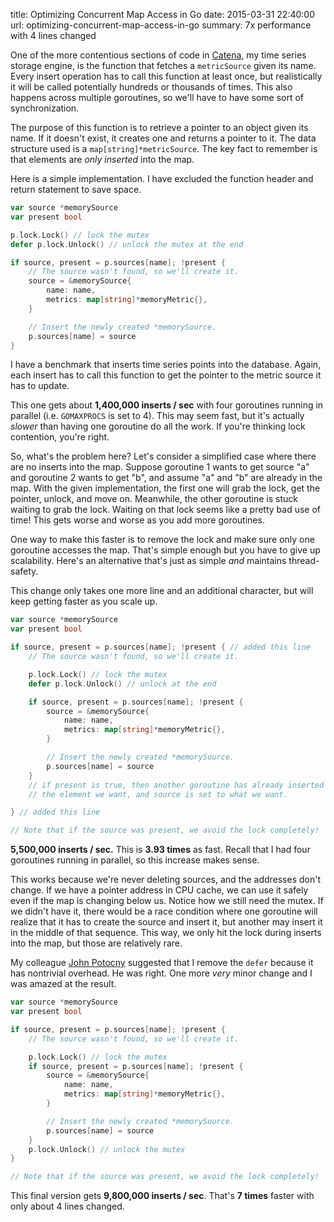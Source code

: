 title: Optimizing Concurrent Map Access in Go
date: 2015-03-31 22:40:00
url: optimizing-concurrent-map-access-in-go
summary: 7x performance with 4 lines changed

One of the more contentious sections of code in [Catena](https://github.com/PreetamJinka/catena), my time series storage engine, is the function that fetches a `metricSource` given its name. Every insert operation has to call this function at least once, but realistically it will be called potentially hundreds or thousands of times. This also happens across multiple goroutines, so we'll have to have some sort of synchronization.

The purpose of this function is to retrieve a pointer to an object given its name. If it doesn't exist, it creates one and returns a pointer to it. The data structure used is a `map[string]*metricSource`. The key fact to remember is that elements are *only inserted* into the map.

Here is a simple implementation. I have excluded the function header and return statement to save space.
```go
var source *memorySource
var present bool

p.lock.Lock() // lock the mutex
defer p.lock.Unlock() // unlock the mutex at the end

if source, present = p.sources[name]; !present {
	// The source wasn't found, so we'll create it.
	source = &memorySource{
		name: name,
		metrics: map[string]*memoryMetric{},
	}

	// Insert the newly created *memorySource.
	p.sources[name] = source
}
```

I have a benchmark that inserts time series points into the database. Again, each insert has to
call this function to get the pointer to the metric source it has to update.

This one gets about **1,400,000 inserts / sec** with four goroutines running in parallel
(i.e. `GOMAXPROCS` is set to 4). This may seem fast, but it's actually *slower* than having
one goroutine do all the work. If you're thinking lock contention, you're right.

So, what's the problem here? Let's consider a simplified case where there are no
inserts into the map. Suppose goroutine 1 wants to get source "a" and goroutine 2 wants
to get "b", and assume "a" and "b" are already in the map. With the given implementation,
the first one will grab the lock, get the pointer, unlock, and move on. Meanwhile, the other
goroutine is stuck waiting to grab the lock. Waiting on that lock seems like a pretty bad use of time!
This gets worse and worse as you add more goroutines.

One way to make this faster is to remove the lock and make sure only one goroutine accesses the map.
That's simple enough but you have to give up scalability. Here's an alternative that's just as simple
*and* maintains thread-safety.

This change only takes one more line and an additional character, but will keep getting faster as
you scale up.

```go
var source *memorySource
var present bool

if source, present = p.sources[name]; !present { // added this line
	// The source wasn't found, so we'll create it.

	p.lock.Lock() // lock the mutex
	defer p.lock.Unlock() // unlock at the end

	if source, present = p.sources[name]; !present {
		source = &memorySource{
			name: name,
			metrics: map[string]*memoryMetric{},
		}

		// Insert the newly created *memorySource.
		p.sources[name] = source
	}
	// if present is true, then another goroutine has already inserted
	// the element we want, and source is set to what we want.

} // added this line

// Note that if the source was present, we avoid the lock completely!
```

**5,500,000 inserts / sec.** This is **3.93 times** as fast. Recall that I had four goroutines
running in parallel, so this increase makes sense.

This works because we're never deleting sources, and the addresses don't change. If we have
a pointer address in CPU cache, we can use it safely even if the map is changing below us.
Notice how we still need the mutex. If we didn't have it, there would be a race condition
where one goroutine will realize that it has to create the source and insert it, but another
may insert it in the middle of that sequence. This way, we only hit the lock during inserts into
the map, but those are relatively rare.

My colleague [John Potocny](https://twitter.com/JohnPotocny1) suggested that I remove the `defer`
because it has nontrivial overhead. He was right. One more *very* minor change and I was amazed
at the result.

```go
var source *memorySource
var present bool

if source, present = p.sources[name]; !present {
	// The source wasn't found, so we'll create it.

	p.lock.Lock() // lock the mutex
	if source, present = p.sources[name]; !present {
		source = &memorySource{
			name: name,
			metrics: map[string]*memoryMetric{},
		}

		// Insert the newly created *memorySource.
		p.sources[name] = source
	}
	p.lock.Unlock() // unlock the mutex
}

// Note that if the source was present, we avoid the lock completely!
```

This final version gets **9,800,000 inserts / sec**. That's **7 times** faster
with only about 4 lines changed.
